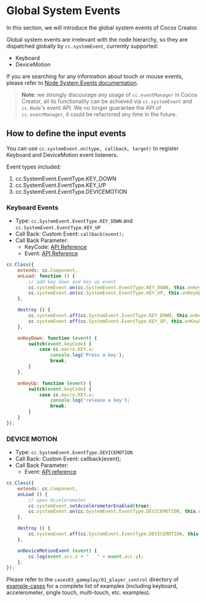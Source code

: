 # Global System Events

In this section, we will introduce the global system events of Cocos Creator.

Global system events are irrelevant with the node hierarchy, so they are dispatched globally by `cc.systemEvent`, currently supported:

- Keyboard
- DeviceMotion

If you are searching for any information about touch or mouse events, please refer to [Node System Events documentation](./internal-events.md).

> **Note**: we strongly discourage any usage of `cc.eventManager` in Cocos Creator, all its functionality can be achieved via
`cc.systemEvent` and `cc.Node`'s event API. We no longer guarantee the API of `cc.eventManager`, it could be refactored any time in the future.

## How to define the input events

You can use `cc.systemEvent.on(type, callback, target)` to register Keyboard and DeviceMotion event listeners.

Event types included:

1. cc.SystemEvent.EventType.KEY_DOWN
2. cc.SystemEvent.EventType.KEY_UP
3. cc.SystemEvent.EventType.DEVICEMOTION

### Keyboard Events

- Type: `cc.SystemEvent.EventType.KEY_DOWN` and `cc.SystemEvent.EventType.KEY_UP`
- Call Back: Custom Event: `callback(event);`
- Call Back Parameter:
  - KeyCode: [API Reference](../../../api/en/classes/Event.EventKeyboard.html)
  - Event: [API Reference](../../../api/en/classes/Event.html)

```js
cc.Class({
    extends: cc.Component,
    onLoad: function () {
        // add key down and key up event
        cc.systemEvent.on(cc.SystemEvent.EventType.KEY_DOWN, this.onKeyDown, this);
        cc.systemEvent.on(cc.SystemEvent.EventType.KEY_UP, this.onKeyUp, this);
    },

    destroy () {
        cc.systemEvent.off(cc.SystemEvent.EventType.KEY_DOWN, this.onKeyDown, this);
        cc.systemEvent.off(cc.SystemEvent.EventType.KEY_UP, this.onKeyUp, this);
    },

    onKeyDown: function (event) {
        switch(event.keyCode) {
            case cc.macro.KEY.a:
                console.log('Press a key');
                break;
        }
    },

    onKeyUp: function (event) {
        switch(event.keyCode) {
            case cc.macro.KEY.a:
                console.log('release a key');
                break;
        }
    }
});
```

### DEVICE MOTION

- Type: `cc.SystemEvent.EventType.DEVICEMOTION`
- Call Back: Custom Event: callback(event);
- Call Back Parameter:
  - Event: [API reference](../../../api/en/classes/Event.html)

```js
cc.Class({
    extends: cc.Component,
    onLoad () {
        // open Accelerometer
        cc.systemEvent.setAccelerometerEnabled(true);
        cc.systemEvent.on(cc.SystemEvent.EventType.DEVICEMOTION, this.onDeviceMotionEvent, this);
    },

    destroy () {
        cc.systemEvent.off(cc.SystemEvent.EventType.DEVICEMOTION, this.onDeviceMotionEvent, this);
    },

    onDeviceMotionEvent (event) {
        cc.log(event.acc.x + "   " + event.acc.y);
    },
});
```

Please refer to the `cases03_gameplay/01_player_control` directory of [example-cases](https://github.com/cocos/example-projects) for a complete list of examples (including keyboard, accelerometer, single touch, multi-touch, etc. examples).
